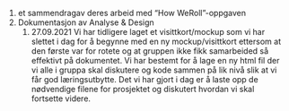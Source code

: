 1. et sammendragav deres arbeid med “How WeRoll”-oppgaven
2. Dokumentasjon av Analyse & Design
   1. 27.09.2021 Vi har tidligere laget et visittkort/mockup 
   som vi har slettet i dag for å begynne med en ny mockup/visittkort 
   ettersom at den første var for rotete og at gruppen ikke fikk 
   samarbeided så effektivt på dokumentet. Vi har bestemt for å
   lage en ny html fil der vi alle i gruppa skal diskutere og
   kode sammen på lik nivå slik at vi får god læringsutbytte.
   Det vi har gjort i dag er å laste opp de nødvendige filene
   for prosjektet og diskutert hvordan vi skal fortsette videre.
   